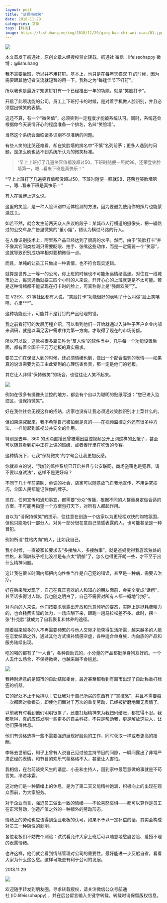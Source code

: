 ```yaml
---
layout: post
title: "请保持微笑"
date: 2018-11-29
categories: 文章
tags: [科技]
image: https://lishuhang.me/img/2018/11/29/qing-bao-chi-wei-xiao/01.jpg
---
```


![](https://lishuhang.me/img/2018/11/29/qing-bao-chi-wei-xiao/01.jpg)

本文首发于航通社，原创文章未经授权禁止转载。航通社 微信：lifeissohappy 微博：@lishuhang

我不需要坐班，所以并不用钉钉。基本上，也只是在每年天猫双 11 的时候，因为需要跟其他记者交流就短暂的用一下，我称之为“每逢佳节下钉钉”。

所以我也是最近才知道钉钉有一个已经推出一年的功能，就是“笑脸打卡”。

开启了此项功能的公司，员工上下班打卡的时候，是对着手机做人脸识别，并且必须摆出微笑的表情。

这还不算，有一个“微笑值”，必须笑到一定程度才能被系统认可。同时，系统还会根据你今天表情开心的程度准备一个排名，名曰“笑脸墙”。

当然这个系统会面临诸多识别不尽准确的问题。

有些人笑的比哭还难看，却在笑脸墙的排名中“不慎”名列前茅；更多人遇到的问题，是怎么刷也达不到系统所认为的微笑标准。

> “早上上班打了几遍笑容值都没超过50，下班时随便一照就98，还荣登笑脸墙第一，嗯…看来下班是真快乐！”

“早上上班打了几遍笑容值都没超过50，下班时随便一照就98，还荣登笑脸墙第一，嗯…看来下班是真快乐！”

有人在微博上这么说。

这里的笑脸，是一种人脸识别中活体检测的方法，因为要避免使用你的照片也能蒙混过关。

如若不然，就会发生前两天众人热议的段子：某城市人行横道的摄像头，把一辆路过的公交车身广告里微笑的“董小姐”，错认为横过马路的行人。

在人像识别技术上，阿里系产品已经达到了很高的水平。然而，由于“笑脸打卡”并不像其它同类检测只需要眨眼、拍手、张嘴这些动作，而是一定需要一个“笑容”，这就导致识别成功率相对要稍微低一点。

而且，单纯的让员工只做出一种表情，也不符合现实逻辑。

就算是世界上一等一的公司，你上班的时候也不可能永远情绪高涨。对住在一线城市边上，每天通勤就要三四个小时的人来说，开开心心的上班就更是不太可能。若是这种情绪都不能显现在打卡时的脸上，可真称得上是“强颜欢笑”了。

在 V2EX、S1 等社区都有人说，“笑脸打卡”功能很好的表明了什么叫做“脸上笑嘻嘻，心里***”。

这种功能设计，可能并不是钉钉的产品经理的错。

我之前看钉钉的发展历程介绍，可以看到他们一开始就通过入驻种子客户企业内部来调研，就是以满足客户需求作为第一方向，才取得了现在的市场份额。

所以可以说，这款被很多雇员称为“反人性”的软件当中，几乎每一个功能设置后面，都有着全国千千万万老板的真实需求。

要员工们在保证人到的时候，还必须情绪也到，做出一个配合温驯的表情——如果真的说谁需要为员工由此受到的心理伤害负责，那一定是他们的老板。

其它让人非得“保持微笑”的场合，也往往让人笑不起来。

![](https://lishuhang.me/img/2018/11/29/qing-bao-chi-wei-xiao/02.jpg)

例如在很多有摄像头监控的地方，都会有个自以为聪明的贴纸写道：“您已进入监控区，请保持微笑”。

好在我往往会无视这样的招贴，店家也没有让我必须通过笑脸识别才上菜什么的。

但如果深究起来，我不希望自己被拍倒是真的——在视频监控之外还有很多种方法，一样能起到监视公共安全的作用。

特别是去年，360 的水滴直播还曾被爆出监控视频公开上网这样的幺蛾子，甚至可以随意看到初中正在上课的班级，或者餐厅里在吃饭的食客。

这种情况下，让我“保持微笑”的字句会让我更加反感。

你就直白的说，“我们的监控系统已开启并且与公安联网，商场盗窃也是犯罪，请不要以身试法”，这样不是更好吗？

不同于几十年前蒙昧、单调的社会，店家可以随意放飞自我地宣传，不用讲究技巧，全国人民都能记住你的牌子。

现在，任何宣传和通知事宜，都需要“分众”传播，根据不同的人群量身定做合适的方案，不可能再指望一个方案包打天下，对所有人都起作用。

自以为“请保持微笑”的提示，往往意在创造一个店家以为更轻松欢快的购物氛围，但也只能吸引一部分人，对另一部分很在意自己情感表露的人，也可能甚至是一种冒犯。

例如所谓“性格内向”的人，比如我自己。

我小时候，一直被家长要求去“多接触人，多接触事”，就是爸妈觉得我喜欢独处的性格，和同龄孩子相比没准是有点太“阴郁”了，怎么也得更开朗一些，才不至于出什么精神问题。

这让我在很长时间内都把内向性格当作是自己犯的错误，甚至是一种病，需要去治疗。

好在后来我发现了，自己在真正喜欢的人和知心的朋友面前，会完全变成“话痨”，甚至话多得讨人嫌。我也随之明白了，自己不需要对所有人都一概地“讨好”。

对内向的人来说，他们按要求表露出开放和乐意倾听的姿态，实际上是挺耗费精力的，也会耗费实际的体力，一场应酬下来，跟跑一趟马拉松差不多。此时，摆一张“扑克脸”就成为了自我恢复和休养的途径。

随着越来越多的人不再需要频繁的与他人交际才能获得生活所需，越来越多的人能在恋爱结婚之外，通过其他方式填补情感空虚，各种适合单身族，内向族的产品和服务陆续出现。

吃的喝的都有了“一人食”，各种自助式的，小分量的产品都挺单身狗友好的。一个人去什么场合，不保持微笑，也越来越不会尴尬。

![](https://lishuhang.me/img/2018/11/29/qing-bao-chi-wei-xiao/03.jpg)

我特别满意的是超市的自助结账柜台，最近甚至都看到有超市出现了自助称重打标签的机器。

它的好处不止于免排队；它让我对于自己所买的东西有了“掌控感”，并且不需要每一次都面对收银员，即使他们面对千万次的重复劳动，已经被折磨地面无表情了。

以前我有时看到他们明明很累了，还要打起精神来为我扫码结账，都觉得不忍。我都觉得，真的应该发明一些更多的自主科技，不只是帮助我，更是解放这些人，让他们获得休息。

他们有资格选择一些不需要强迫展现好脸色的工作，同时获取一样或者更高的报酬。

李咏去世前后，知乎上曾有人说自己见过他主持节目的间隙，一瞬间露出了非常严肃正经的表情，和节目的欢乐气氛格格不入，甚至让人害怕。

我相信，在台前谈笑风生的谐星、小丑和主持人，回到家中最愿意做的事就是不苟言笑，冷若冰霜。

这对他们是一种情绪上的休息，是为了第二天又能精神饱满，积极向上的出现在观众面前，为大家服务。

对于企业而言，强迫员工做出一致的情绪——不论喜怒哀惧——都可以算作是员工在正常劳动，创造产值之外的一种额外的劳动形态。

情绪上的劳动也应该得到企业老板的认可。如果不予以一定补偿的话，其实会构成对员工一种隐性的剥削。

各位老板们不妨做个测验：试试看允许大家上班后可以随意地愁眉苦脸、爱搭不理的表露情绪。

也许这样，他们就会看到情绪管理对公司的重要性，最好能进一步反躬自省，看看大家为什么这么愁。这样可能更有利于公司的发展。

2018.11.29

![](https://lishuhang.me/img/2018/11/29/qing-bao-chi-wei-xiao/04.gif)

欢迎随手转发到朋友圈。寻求转载授权，请关注微信公众号航通社 (ID:lifeissohappy) ，并在后台留言输入关键字转载。转载时请保留版权信息。